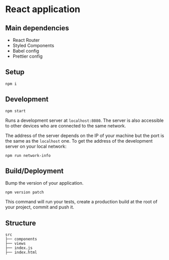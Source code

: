 # React application

## Main dependencies

-   React Router
-   Styled Components
-   Babel config
-   Prettier config

## Setup

    npm i

## Development

    npm start

Runs a development server at `localhost:8080`. The server is also accessible to other devices who are connected to the same network.

The address of the server depends on the IP of your machine but the port is the same as the `localhost` one. To get the address of the development server on your local network:

    npm run network-info

## Build/Deployment

Bump the version of your application.

    npm version patch

This command will run your tests, create a production build at the root of your project, commit and push it.

## Structure

    src
    ├── components
    ├── views
    ├── index.js
    ├── index.html
